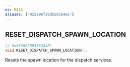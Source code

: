 ```yaml
---
ns: MISC
aliases: ["0x5896f2bd5683a4e1"]
---
```

## RESET_DISPATCH_SPAWN_LOCATION

```c
// 0x5896F2BD5683A4E1
void RESET_DISPATCH_SPAWN_LOCATION();
```

Resets the spawn location for the dispatch services.

